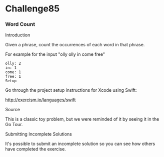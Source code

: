 # Challenge85

### Word Count

Introduction

Given a phrase, count the occurrences of each word in that phrase.

For example for the input "olly olly in come free"

```
olly: 2
in: 1
come: 1
free: 1
Setup
```

Go through the project setup instructions for Xcode using Swift:

http://exercism.io/languages/swift

Source

This is a classic toy problem, but we were reminded of it by seeing it in the Go Tour.

Submitting Incomplete Solutions

It's possible to submit an incomplete solution so you can see how others have completed the exercise.
